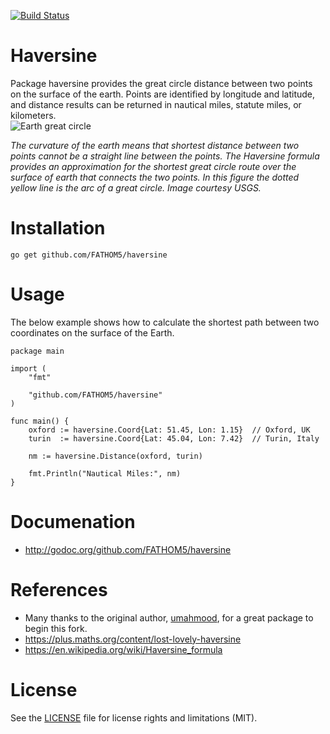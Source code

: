 [![Build Status](https://travis-ci.org/FATHOM5/haversine.svg?branch=master)](https://travis-ci.org/FATHOM5/haversine)

# Haversine

Package haversine provides the great circle distance between two points on the surface of the earth.  Points are identified by longitude and latitude, and distance results can be returned in nautical miles, statute miles, or kilometers.  
![Earth great circle](https://i.imgur.com/iD3X3Ax.png)

*The curvature of the earth means that shortest distance between two points cannot be a straight line between the points.  The Haversine formula provides an approximation for the shortest great circle route over the surface of earth that connects the two points.  In this figure the dotted yellow line is the arc of a great circle. Image courtesy USGS.*

# Installation

`go get github.com/FATHOM5/haversine`

# Usage

The below example shows how to calculate the shortest path between two 
coordinates on the surface of the Earth.

    package main

    import (
        "fmt"

        "github.com/FATHOM5/haversine"
    )

    func main() {
        oxford := haversine.Coord{Lat: 51.45, Lon: 1.15}  // Oxford, UK
        turin  := haversine.Coord{Lat: 45.04, Lon: 7.42}  // Turin, Italy

        nm := haversine.Distance(oxford, turin)

        fmt.Println("Nautical Miles:", nm)
    }

# Documenation

* http://godoc.org/github.com/FATHOM5/haversine

# References

* Many thanks to the original author, [umahmood](https://github.com/umahmood/haversine), for a great package to begin this fork.
* https://plus.maths.org/content/lost-lovely-haversine
* https://en.wikipedia.org/wiki/Haversine_formula

# License

See the [LICENSE](LICENSE.md) file for license rights and limitations (MIT).
